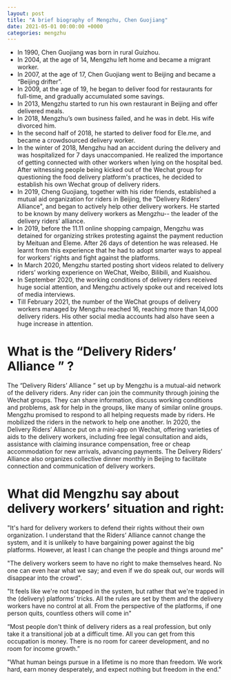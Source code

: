 ```yaml
---
layout: post
title: "A brief biography of Mengzhu, Chen Guojiang"
date: 2021-05-01 00:00:00 +0000
categories: mengzhu
---
```


- In 1990, Chen Guojiang was born in rural Guizhou. 
- In 2004, at the age of 14, Mengzhu left home and became a migrant worker.   
- In 2007, at the age of 17, Chen Guojiang went to Beijing and became a “Beijing drifter”. 
- In 2009, at the age of 19, he began to deliver food for restaurants for full-time, and gradually accumulated some savings. 
- In 2013, Mengzhu started to run his own restaurant in Beijing and offer delivered meals. 
- In 2018, Mengzhu’s own business failed, and he was in debt. His wife divorced him. 
- In the second half of 2018, he started to deliver food for Ele.me, and became a crowdsourced delivery worker.
- In the winter of 2018, Mengzhu had an accident during the delivery and was hospitalized for 7 days unaccompanied. He realized the importance of getting connected with other workers when lying on the hospital bed.  After witnessing people being kicked out of the Wechat group for questioning the food delivery platform's practices, he decided to establish his own Wechat group of delivery riders.
- In 2019, Cheng Guojiang, together with his rider friends, established a mutual aid organization for riders in Beijing, the "Delivery Riders’ Alliance", and began to actively help other delivery workers. He started to be known by many delivery workers as Mengzhu-- the leader of the delivery riders’ alliance. 
- In 2019, before the 11.11 online shopping campaign, Mengzhu was detained for organizing strikes protesting against the payment reduction by Meituan and Eleme.  After 26 days of detention he was released. He learnt from this experience that he had to adopt smarter ways to appeal for workers’ rights and fight against the platforms.     
- In March 2020,  Mengzhu started posting short videos related to delivery riders’ working experience on WeChat, Weibo, Bilibili, and Kuaishou. 
- In September 2020, the working conditions of delivery riders received huge social attention, and Mengzhu actively spoke out and received lots of media interviews.
- Till February 2021, the number of the WeChat groups of delivery workers managed by Mengzhu reached 16, reaching more than 14,000 delivery riders. His other social media accounts had also have seen a huge increase in attention.

# What is the “Delivery Riders’ Alliance ” ?

The “Delivery Riders’ Alliance ” set up by Mengzhu is a mutual-aid network of the delivery riders. Any rider can join the community through joining the Wechat groups. They can share information, discuss working conditions and problems, ask for help in the groups, like many of similar online groups. Mengzhu promised to respond to all helping requests made by riders. He mobilized the riders in the network to help one another. In 2020, the Delivery Riders’ Alliance put on a mini-app on Wechat, offering varieties of aids to the delivery workers, including free legal consultation and aids, assistance with claiming insurance compensation, free or cheap accommodation for new arrivals, advancing payments. The Delivery Riders’ Alliance also organizes collective dinner monthly in Beijing to facilitate connection and communication of delivery workers.   

# What did Mengzhu say about delivery workers’ situation and right: 
"It's hard for delivery workers to defend their rights without their own organization. I understand that the Riders’ Alliance cannot change the system, and it is unlikely to have bargaining power against the big platforms. However, at least I can change the people and things around me" 

"The delivery workers  seem to have no right to make themselves heard. No one can even hear what we say; and even if we do speak out, our words will disappear into the crowd".

"It feels like we're not trapped  in the system, but rather that we're trapped in the (delivery) platforms’ tricks.  All the rules are set by them and the delivery workers have no control at all. From the perspective of the platforms, if one person quits, countless others will come in"

“Most people don't think of delivery riders as a real profession, but only take it a transitional job at a difficult time. All you can get from this occupation is money. There is no room for career development, and no room for income growth.”

"What human beings pursue in a lifetime is  no more than freedom.  We work hard, earn money desperately, and expect nothing but freedom in the end." 
